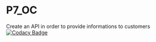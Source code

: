 # P7_OC
Create an API in order to provide informations to customers
[![Codacy Badge](https://api.codacy.com/project/badge/Grade/dd03f213a31346e599b6fb4fbf6fd098)](https://www.codacy.com/manual/AureleSarrail/P7_OC_API?utm_source=github.com&amp;utm_medium=referral&amp;utm_content=AureleSarrail/P7_OC_API&amp;utm_campaign=Badge_Grade)
